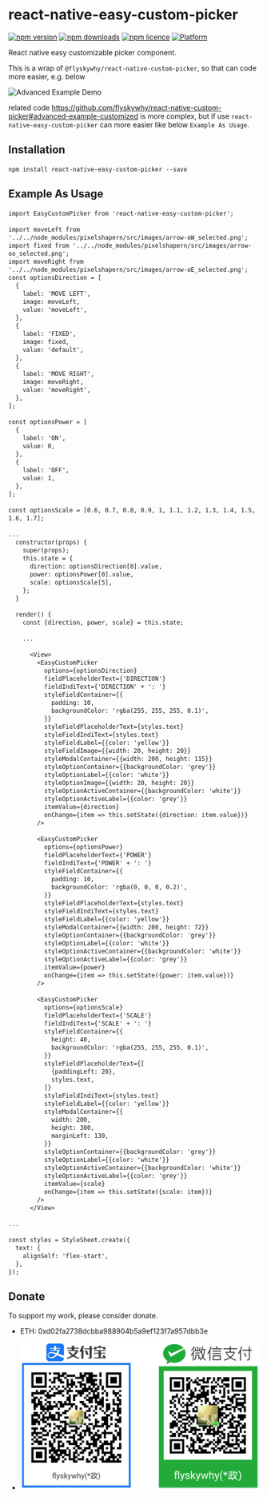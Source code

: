 # react-native-easy-custom-picker

[![npm version](http://img.shields.io/npm/v/react-native-easy-custom-picker.svg?style=flat-square)](https://npmjs.org/package/react-native-easy-custom-picker "View this project on npm")
[![npm downloads](http://img.shields.io/npm/dm/react-native-easy-custom-picker.svg?style=flat-square)](https://npmjs.org/package/react-native-easy-custom-picker "View this project on npm")
[![npm licence](http://img.shields.io/npm/l/react-native-easy-custom-picker.svg?style=flat-square)](https://npmjs.org/package/react-native-easy-custom-picker "View this project on npm")
[![Platform](https://img.shields.io/badge/platform-ios%20%7C%20android%20%7C%20web-989898.svg?style=flat-square)](https://npmjs.org/package/react-native-easy-custom-picker "View this project on npm")

React native easy customizable picker component.

This is a wrap of `@flyskywhy/react-native-custom-picker`, so that can code more easier, e.g. below

![Advanced Example Demo](https://rawgit.com/budiadiono/react-native-custom-picker/master/doc/images/advanced-example.gif "Advanced Example Demo")

related code <https://github.com/flyskywhy/react-native-custom-picker#advanced-example-customized> is more complex, but if use `react-native-easy-custom-picker` can more easier like below `Example As Usage`.

## Installation
```
npm install react-native-easy-custom-picker --save
```

## Example As Usage
```
import EasyCustomPicker from 'react-native-easy-custom-picker';

import moveLeft from '../../node_modules/pixelshapern/src/images/arrow-oW_selected.png';
import fixed from '../../node_modules/pixelshapern/src/images/arrow-oo_selected.png';
import moveRight from '../../node_modules/pixelshapern/src/images/arrow-oE_selected.png';
const optionsDirection = [
  {
    label: 'MOVE LEFT',
    image: moveLeft,
    value: 'moveLeft',
  },
  {
    label: 'FIXED',
    image: fixed,
    value: 'default',
  },
  {
    label: 'MOVE RIGHT',
    image: moveRight,
    value: 'moveRight',
  },
];

const optionsPower = [
  {
    label: 'ON',
    value: 0,
  },
  {
    label: 'OFF',
    value: 1,
  },
];

const optionsScale = [0.6, 0.7, 0.8, 0.9, 1, 1.1, 1.2, 1.3, 1.4, 1.5, 1.6, 1.7];

...
  constructor(props) {
    super(props);
    this.state = {
      direction: optionsDirection[0].value,
      power: optionsPower[0].value,
      scale: optionsScale[5],
    };
  }

  render() {
    const {direction, power, scale} = this.state;

    ...

      <View>
        <EasyCustomPicker
          options={optionsDirection}
          fieldPlaceholderText={'DIRECTION'}
          fieldIndiText={'DIRECTION' + ': '}
          styleFieldContainer={{
            padding: 10,
            backgroundColor: 'rgba(255, 255, 255, 0.1)',
          }}
          styleFieldPlaceholderText={styles.text}
          styleFieldIndiText={styles.text}
          styleFieldLabel={{color: 'yellow'}}
          styleFieldImage={{width: 20, height: 20}}
          styleModalContainer={{width: 200, height: 115}}
          styleOptionContainer={{backgroundColor: 'grey'}}
          styleOptionLabel={{color: 'white'}}
          styleOptionImage={{width: 20, height: 20}}
          styleOptionActiveContainer={{backgroundColor: 'white'}}
          styleOptionActiveLabel={{color: 'grey'}}
          itemValue={direction}
          onChange={item => this.setState({direction: item.value})}
        />

        <EasyCustomPicker
          options={optionsPower}
          fieldPlaceholderText={'POWER'}
          fieldIndiText={'POWER' + ': '}
          styleFieldContainer={{
            padding: 10,
            backgroundColor: 'rgba(0, 0, 0, 0.2)',
          }}
          styleFieldPlaceholderText={styles.text}
          styleFieldIndiText={styles.text}
          styleFieldLabel={{color: 'yellow'}}
          styleModalContainer={{width: 200, height: 72}}
          styleOptionContainer={{backgroundColor: 'grey'}}
          styleOptionLabel={{color: 'white'}}
          styleOptionActiveContainer={{backgroundColor: 'white'}}
          styleOptionActiveLabel={{color: 'grey'}}
          itemValue={power}
          onChange={item => this.setState({power: item.value})}
        />

        <EasyCustomPicker
          options={optionsScale}
          fieldPlaceholderText={'SCALE'}
          fieldIndiText={'SCALE' + ': '}
          styleFieldContainer={{
            height: 40,
            backgroundColor: 'rgba(255, 255, 255, 0.1)',
          }}
          styleFieldPlaceholderText={[
            {paddingLeft: 20},
            styles.text,
          ]}
          styleFieldIndiText={styles.text}
          styleFieldLabel={{color: 'yellow'}}
          styleModalContainer={{
            width: 200,
            height: 300,
            marginLeft: 130,
          }}
          styleOptionContainer={{backgroundColor: 'grey'}}
          styleOptionLabel={{color: 'white'}}
          styleOptionActiveContainer={{backgroundColor: 'white'}}
          styleOptionActiveLabel={{color: 'grey'}}
          itemValue={scale}
          onChange={item => this.setState({scale: item})}
        />
      </View>

...

const styles = StyleSheet.create({
  text: {
    alignSelf: 'flex-start',
  },
});
```

## Donate
To support my work, please consider donate.

- ETH: 0xd02fa2738dcbba988904b5a9ef123f7a957dbb3e

- <img src="https://raw.githubusercontent.com/flyskywhy/flyskywhy/main/assets/alipay_weixin.png" width="500">
